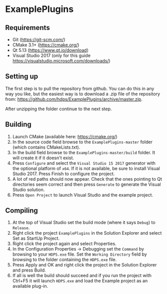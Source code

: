 # ExamplePlugins

## Requirements
* Git (https://git-scm.com/)
* CMake 3.1+ (https://cmake.org/)
* Qt 5.13 (https://www.qt.io/download)
* Visual Studio 2017 (only for this guide https://visualstudio.microsoft.com/downloads/)

## Setting up
The first step is to pull the repository from github. You can do this in any way you like, but the easiest way is to download a .zip file of the repository from: https://github.com/hdps/ExamplePlugins/archive/master.zip.

After unzipping the folder continue to the next step.

## Building
1. Launch CMake (available here: https://cmake.org/)
2. In the source code field browse to the `ExamplePlugins-master` folder (which contains CMakeLists.txt).
3. In the build field browse to the `ExamplePlugins-master/build` folder. It will create it if it doesn't exist.
4. Press `Configure` and select the `Visual Studio 15 2017` generator with the optional platform of `x64`. If it is not available, be sure to install Visual Studio 2017. Press Finish to configure the project.
5. A lot of red paths should now appear. Check that the ones pointing to Qt directories seem correct and then press `Generate` to generate the Visual Studio solution.
6. Press `Open Project` to launch Visual Studio and the example project.

## Compiling
1. At the top of Visual Studio set the build mode (where it says `Debug`) to `Release`.
2. Right click the project `ExamplePlugins` in the Solution Explorer and select Set as StartUp Project.
3. Right click the project again and select Properties.
4. In the Configuration Properties -> Debugging set the `Command` by browsing to your `HDPS.exe` file. Set the `Working Directory` field by browsing to the folder containing the `HDPS.exe` file.
5. Press Apply and OK and right click the project in the Solution Explorer and press Build.
6. If all is well the build should succeed and if you run the project with Ctrl+F5 it will launch `HDPS.exe` and load the Example project as an available plug-in.
